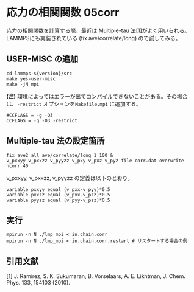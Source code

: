# 応力の相関関数 05corr

応力の相関関数を計算する際、最近は Multiple-tau 法[1]がよく用いられる。LAMMPSにも実装されている (fix ave/correlate/long) ので試してみる。

## USER-MISC の追加
```
cd lammps-${version}/src
make yes-user-misc
make -jN mpi
```
**(注)** 環境によってはエラーが出てコンパイルできないことがある。その場合は、`-restrict` オプションを`Makefile.mpi` に追加する。 
```
#CCFLAGS = -g -O3
CCFLAGS = -g -O3 -restrict
```

## Multiple-tau 法の設定箇所
```
fix ave2 all ave/correlate/long 1 100 &
v_pxxyy v_pxxzz v_pyyzz v_pxy v_pxz v_pyz file corr.dat overwrite ncorr 40
```
v_pxxyy, v_pxxzz, v_pyyzz の定義は以下のとおり。
```
variable pxxyy equal (v_pxx-v_pyy)*0.5
variable pxxzz equal (v_pxx-v_pzz)*0.5
variable pyyzz equal (v_pyy-v_pzz)*0.5
```


## 実行
```
mpirun -n N ./lmp_mpi < in.chain.corr
mpirun -n N ./lmp_mpi < in.chain.corr.restart # リスタートする場合の例
```

## 引用文献
[1] J. Ramirez, S. K. Sukumaran, B. Vorselaars, A. E. Likhtman, J. Chem. Phys. 133, 154103 (2010).
